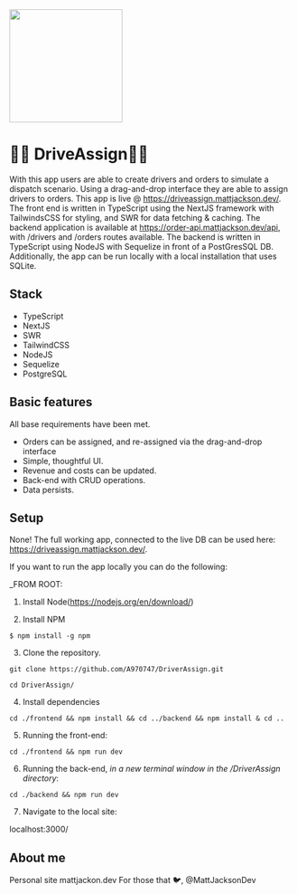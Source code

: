 <img src="https://images.unsplash.com/photo-1565891741441-64926e441838?ixid=MnwxMjA3fDB8MHxwaG90by1wYWdlfHx8fGVufDB8fHx8&ixlib=rb-1.2.1&auto=format&fit=crop&w=1471&q=80" height="200" width="200" />

# :truck::truck: DriveAssign:truck::truck:

With this app users are able to create drivers and orders to simulate a dispatch scenario. Using a drag-and-drop interface they are able to assign drivers to orders.
This app is live @ https://driveassign.mattjackson.dev/. The front end is written in TypeScript using the NextJS framework with TailwindsCSS for styling, and SWR for data fetching & caching. The backend application is available at https://order-api.mattjackson.dev/api, with /drivers and /orders routes available. The backend is written in TypeScript using NodeJS with Sequelize in front of a PostGresSQL DB. Additionally, the app can be run locally with a
local installation that uses SQLite.

## Stack

 - TypeScript
 - NextJS
 - SWR
 - TailwindCSS
 - NodeJS
 - Sequelize
 - PostgreSQL

## Basic features

All base requirements have been met.

 - Orders can be assigned, and re-assigned via the drag-and-drop interface
 - Simple, thoughtful UI.
 - Revenue and costs can be updated.
 - Back-end with CRUD operations.
 - Data persists.

## Setup

None! The full working app, connected to the live DB can be used here: https://driveassign.mattjackson.dev/.

If you want to run the app locally you can do the following:

_FROM ROOT:

1. Install Node(https://nodejs.org/en/download/)

2. Install NPM

```
$ npm install -g npm
```

3. Clone the repository.

```
git clone https://github.com/A970747/DriverAssign.git
```
```
cd DriverAssign/
```

4. Install dependencies 

```
cd ./frontend && npm install && cd ../backend && npm install & cd ..
```

5. Running the front-end:

```
cd ./frontend && npm run dev
```

6. Running the back-end, _in a new terminal window in the /DriverAssign directory_:

```
cd ./backend && npm run dev
```

7. Navigate to the local site:

localhost:3000/

## About me

Personal site mattjackon.dev
For those that :bird:, @MattJacksonDev



